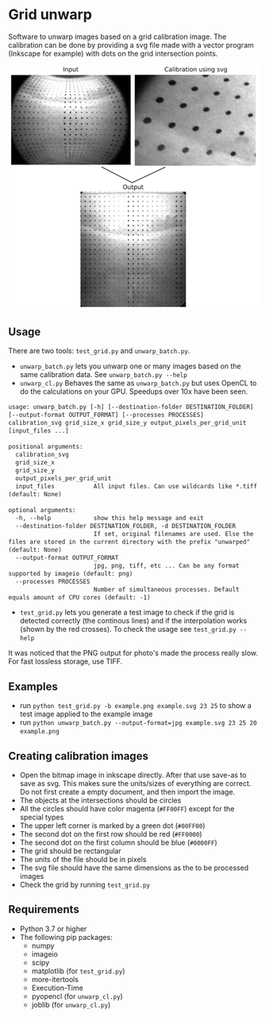 # Grid unwarp #
Software to unwarp images based on a grid calibration image. The calibration can be done by providing a svg file made with a vector program (Inkscape for example) with dots on the grid intersection points.

![alt text](demonstration.png "demonstration")

## Usage ##
There are two tools: `test_grid.py` and `unwarp_batch.py`. 

* `unwarp_batch.py` lets you unwarp one or many images based on the same calibration data. See `unwarp_batch.py --help`
* `unwarp_cl.py` Behaves the same as `unwarp_batch.py` but uses OpenCL to do the calculations on your GPU. Speedups over 10x have been seen. 

```
usage: unwarp_batch.py [-h] [--destination-folder DESTINATION_FOLDER] [--output-format OUTPUT_FORMAT] [--processes PROCESSES] calibration_svg grid_size_x grid_size_y output_pixels_per_grid_unit [input_files ...]

positional arguments:
  calibration_svg
  grid_size_x
  grid_size_y
  output_pixels_per_grid_unit
  input_files           All input files. Can use wildcards like *.tiff (default: None)

optional arguments:
  -h, --help            show this help message and exit
  --destination-folder DESTINATION_FOLDER, -d DESTINATION_FOLDER
                        If set, original filenames are used. Else the files are stored in the current directory with the prefix "unwarped" (default: None)
  --output-format OUTPUT_FORMAT
                        jpg, png, tiff, etc ... Can be any format supported by imageio (default: png)
  --processes PROCESSES
                        Number of simultaneous processes. Default equals amount of CPU cores (default: -1)
```

* `test_grid.py` lets you generate a  test image to check if the grid is detected correctly (the continous lines) and if the interpolation works (shown by the red crosses). To check the usage see `test_grid.py --help`

It was noticed that the PNG output for photo's made the process really slow. For fast lossless storage, use TIFF.

## Examples ##
- run `python test_grid.py -b example.png example.svg 23 25` to show a test image applied to the example image
- run `python unwarp_batch.py --output-format=jpg example.svg 23 25 20 example.png`

## Creating calibration images ##
- Open the bitmap image in inkscape directly. After that use save-as to save as svg. This makes sure the units/sizes of everything are correct. Do not first create a empty document, and then import the image.
- The objects at the intersections should be circles
- All the circles should have color magenta (`#FF00FF`) except for the special types
- The upper left corner is marked by a green dot (`#00FF00`)
- The second dot on the first row should be red (`#FF0000`)
- The second dot on the first column should be blue (`#0000FF`)
- The grid should be rectangular
- The units of the file should be in pixels
- The svg file should have the same dimensions as the to be processed images
- Check the grid by running `test_grid.py`


## Requirements
- Python 3.7 or higher
- The following pip packages:
  - numpy
  - imageio
  - scipy
  - matplotlib (for `test_grid.py`)
  - more-itertools
  - Execution-Time
  - pyopencl (for `unwarp_cl.py`)
  - joblib (for `unwarp_cl.py`)